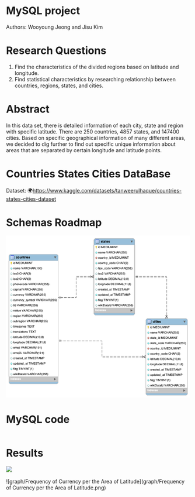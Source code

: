 # MySQL project
Authors: Wooyoung Jeong and Jisu Kim

# Research Questions
1. Find the characteristics of the divided regions based on latitude and longitude.
2. Find statistical characteristics by researching relationship between countries, regions, states, and cities.

# Abstract
In this data set, there is detailed information of each city, state and region with specific latitude. There are 250 countries, 4857 states, and 147400 cities. Based on specific geographical information of many different areas, we decided to dig further to find out specific unique information about areas that are separated by certain longitude and latitude points.

# Countries States Cities DataBase
Dataset: 🌍https://www.kaggle.com/datasets/tanweerulhaque/countries-states-cities-dataset

# Schemas Roadmap
![MySQL_project1_schemas_diagram](MySQL_project1_schemas_diagram.png)


# MySQL code
```SQL

```

# Results
<img src = "graph/Frequency of Currency per the Area of Latitude,png">

![graph/Frequency of Currency per the Area of Latitude](graph/Frequency of Currency per the Area of Latitude.png)
